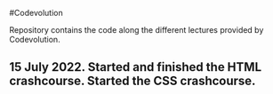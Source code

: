#Codevolution

Repository contains the code along the different lectures provided by Codevolution.

## 15 July 2022. Started and finished the HTML crashcourse. Started the CSS crashcourse.

